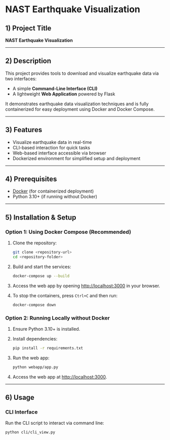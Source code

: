 # NAST Earthquake Visualization

## 1) Project Title  
**NAST Earthquake Visualization**

---

## 2) Description  
This project provides tools to download and visualize earthquake data via two interfaces:

- A simple **Command-Line Interface (CLI)**
- A lightweight **Web Application** powered by Flask

It demonstrates earthquake data visualization techniques and is fully containerized for easy deployment using Docker and Docker Compose.

---

## 3) Features  
- Visualize earthquake data in real-time  
- CLI-based interaction for quick tasks  
- Web-based interface accessible via browser  
- Dockerized environment for simplified setup and deployment

---

## 4) Prerequisites  
- [Docker](https://docs.docker.com/get-docker/) (for containerized deployment)  
- Python 3.10+ (if running without Docker)  

---

## 5) Installation & Setup

### Option 1: Using Docker Compose (Recommended)

1. Clone the repository:
    ```bash
    git clone <repository-url>
    cd <repository-folder>
    ```

2. Build and start the services:
    ```bash
    docker-compose up --build
    ```

3. Access the web app by opening [http://localhost:3000](http://localhost:3000) in your browser.

4. To stop the containers, press `Ctrl+C` and then run:
    ```bash
    docker-compose down
    ```

### Option 2: Running Locally without Docker

1. Ensure Python 3.10+ is installed.

2. Install dependencies:
    ```bash
    pip install -r requirements.txt
    ```

3. Run the web app:
    ```bash
    python webapp/app.py
    ```

4. Access the web app at [http://localhost:3000](http://localhost:3000).

---

## 6) Usage

### CLI Interface

Run the CLI script to interact via command line:
```bash
python cli/cli_view.py
